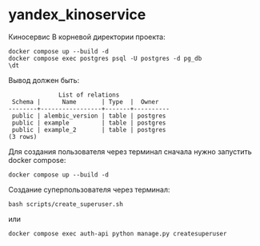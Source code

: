 # yandex_kinoservice
Киносервис
В корневой директории проекта:
```
docker compose up --build -d
docker compose exec postgres psql -U postgres -d pg_db
\dt
```
Вывод должен быть:
```
              List of relations
 Schema |      Name       | Type  |  Owner
--------+-----------------+-------+----------
 public | alembic_version | table | postgres
 public | example         | table | postgres
 public | example_2       | table | postgres
(3 rows)
```


Для создания пользователя через терминал сначала нужно запустить docker compose:
```
docker compose up --build -d
```
Создание суперпользователя через терминал:
```
bash scripts/create_superuser.sh
```
или
```
docker compose exec auth-api python manage.py createsuperuser
